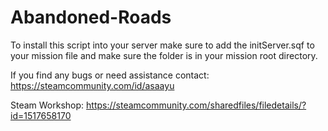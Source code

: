 # Abandoned-Roads
To install this script into your server make sure to add the initServer.sqf to your mission file and make sure the folder is in your mission root directory. 

If you find any bugs or need assistance contact: https://steamcommunity.com/id/asaayu

Steam Workshop: https://steamcommunity.com/sharedfiles/filedetails/?id=1517658170
